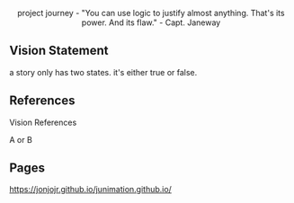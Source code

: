 <p align="center">
project journey - "You can use logic to justify almost anything. That's its power. And its flaw." 
-  Capt. Janeway
<p align="center">

## Vision Statement

a story only has two states. it's either true or false.

## References

Vision References

A or B

## Pages

https://jonjojr.github.io/junimation.github.io/

